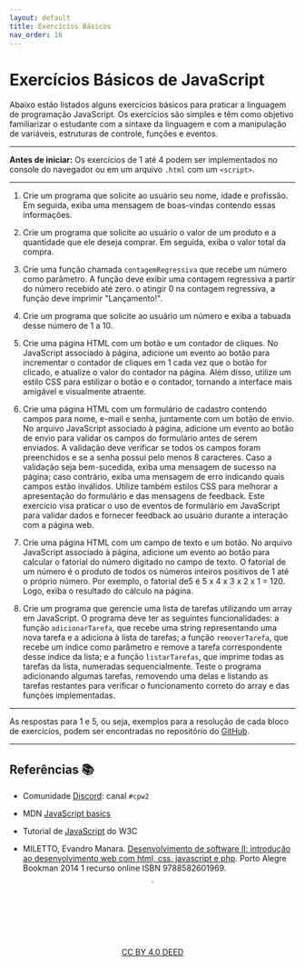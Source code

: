 ```yaml
---
layout: default
title: Exercícios Básicos
nav_order: 16
---
```


# Exercícios Básicos de JavaScript

Abaixo estão listados alguns exercícios básicos para praticar a linguagem de
programação JavaScript. Os exercícios são simples e têm como objetivo
familiarizar o estudante com a sintaxe da linguagem e com a manipulação de
variáveis, estruturas de controle, funções e eventos.

---
**Antes de iniciar:** Os exercícios de 1 até 4 podem ser implementados no
console do navegador ou em um arquivo `.html` com um `<script>`.

---

1. Crie um programa que solicite ao usuário seu nome, idade e profissão.
   Em seguida, exiba uma mensagem de boas-vindas contendo essas informações.

1. Crie um programa que solicite ao usuário o valor de um produto e a quantidade
   que ele deseja comprar. Em seguida, exiba o valor total da compra.

1. Crie uma função chamada `contagemRegressiva` que recebe um número como
   parâmetro. A função deve exibir uma contagem regressiva a partir do número
   recebido até zero. o atingir 0 na contagem regressiva, a função deve imprimir
   "Lançamento!".

1. Crie um programa que solicite ao usuário um número e exiba a tabuada desse
   número de 1 a 10.

1. Crie uma página HTML com um botão e um contador de cliques. No JavaScript
   associado à página, adicione um evento ao botão para incrementar o contador
   de cliques em 1 cada vez que o botão for clicado, e atualize o valor do
   contador na página. Além disso, utilize um estilo CSS para estilizar o botão
   e o contador, tornando a interface mais amigável e visualmente atraente.

1. Crie uma página HTML com um formulário de cadastro contendo campos para nome,
   e-mail e senha, juntamente com um botão de envio. No arquivo
   JavaScript associado à página, adicione um evento ao botão de envio para
   validar os campos do formulário antes de serem enviados. A validação deve
   verificar se todos os campos foram preenchidos e se a senha possui pelo
   menos 8 caracteres. Caso a validação seja bem-sucedida, exiba uma mensagem
   de sucesso na página; caso contrário, exiba uma mensagem de erro indicando
   quais campos estão inválidos. Utilize também estilos CSS para melhorar a
   apresentação do formulário e das mensagens de feedback. Este exercício visa
   praticar o uso de eventos de formulário em JavaScript para validar dados e
   fornecer feedback ao usuário durante a interação com a página web.

1. Crie uma página HTML com um campo de texto e um botão. No arquivo JavaScript
   associado à página, adicione um evento ao botão para calcular o fatorial do
   número digitado no campo de texto. O fatorial de um número é o produto de
   todos os números inteiros positivos de 1 até o próprio número. Por exemplo,
   o fatorial de5 é 5 x 4 x 3 x 2 x 1 = 120. Logo, exiba o resultado do cálculo
   na página.

1. Crie um programa que gerencie uma lista de tarefas utilizando um array em
   JavaScript. O programa deve ter as seguintes funcionalidades: a função
   `adicionarTarefa`, que recebe uma string representando uma nova tarefa e a
   adiciona à lista de tarefas; a função `removerTarefa`, que recebe um índice
   como parâmetro e remove a tarefa correspondente desse índice da lista; e a
   função `listarTarefas`, que imprime todas as tarefas da lista,
   numeradas sequencialmente. Teste o programa adicionando algumas tarefas,
   removendo uma delas e listando as tarefas restantes para verificar o
   funcionamento correto do array e das funções implementadas.


---

As respostas para 1 e 5, ou seja, exemplos para a resolução de cada bloco de
exercícios, podem ser encontradas no repositório do
[GitHub](https://github.com/rodrigoprestesmachado/cpw2/tree/dev/exemplos/exercicios/basicos/src).

---

## Referências 📚

* Comunidade [Discord](https://discord.com/invite/C29cqvm): canal `#cpw2`

* MDN [JavaScript basics](https://developer.mozilla.org/en-US/docs/Learn/Getting_started_with_the_web/JavaScript_basics)

* Tutorial de [JavaScript](http://www.w3schools.com/js) do W3C

* MILETTO, Evandro Manara. [Desenvolvimento de software II: introdução ao desenvolvimento web com html, css, javascript e php](https://biblioteca.ifrs.edu.br/pergamum_ifrs/biblioteca_s/acesso_login.php?cod_acervo_acessibilidade=5020682&acesso=aHR0cHM6Ly9pbnRlZ3JhZGEubWluaGFiaWJsaW90ZWNhLmNvbS5ici9ib29rcy85Nzg4NTgyNjAxOTY5&label=acesso%20restrito). Porto Alegre Bookman 2014 1 recurso online
ISBN 9788582601969.

<center>
    <a href="https://github.com/rodrigoprestesmachado" target="blanck">
        <img src="../imgs/logo.png" alt="Rodrigo Prestes Machado" width="3%"
        height="3%" border=0 style="border:0; text-decoration:none;
        outline:none">
    </a>
    <br/>
    <a rel="license" href="http://creativecommons.org/licenses/by/4.0/">
        CC BY 4.0 DEED
    </a>
</center>
